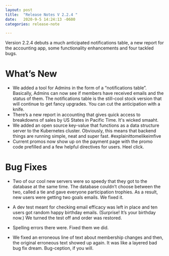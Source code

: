 ```yaml
---
layout: post
title:  "Release Notes V 2.2.4 "
date:   2020-9-5 14:24:13 -0600
categories: release-note

---
```

Version 2.2.4  debuts a much anticipated notifications table, a new report for the accounting app, some functionality enhancements and four tackled bugs.


# What’s New
- We added a tool for Admins in the form of a “notifications table”. Basically, Admins can now see if members have received emails and the status of them. The notifications table is the still-cool stock version that will continue to get fancy upgrades. You can cut the anticipation with a knife. 
- There’s a new report in accounting that gives quick access to breakdowns of sales by US States in Pacific Time. It's wicked smaaht.
- We added an open source key-value that functions as a data structure server to the Kubernetes cluster. Obviously, this means that backend things are running simple, neat and super fast. #explainittomelikeimfive 
- Current promos now show up on the payment page with the promo code prefilled and a few helpful directives for users. Heel click.



# Bug Fixes
- Two of our cool new servers were so speedy that they got to the database at the same time. The database couldn’t choose between the two, called a tie and gave everyone participation trophies. As a result, new users were getting two goals emails. We fixed it. 

- A dev test meant for checking email efficacy was left in place and ten users got random happy birthday emails. (Surprise! It’s your birthday now.) We turned the test off and order was restored.

- Spelling errors there were. Fixed them we did. 

- We fixed an erroneous line of text about membership changes and then, the original erroneous text showed up again. It was like a layered bad bug fix dream. Bug-ception, if you will. 


 